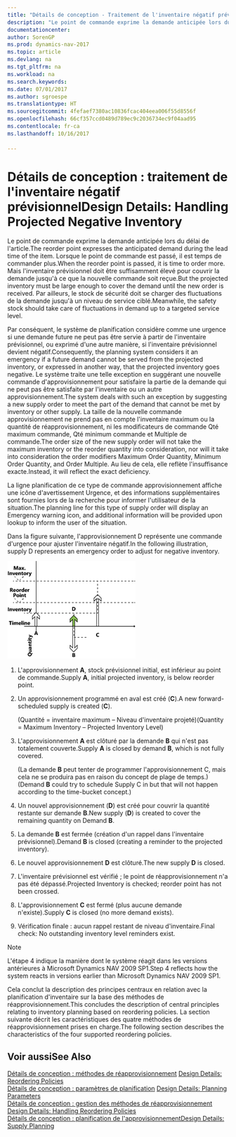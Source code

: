 ```yaml
---
title: "Détails de conception - Traitement de l'inventaire négatif prévisionnel"
description: "Le point de commande exprime la demande anticipée lors du délai de l'article. Lorsque le point de commande est passé, il est temps de commander plus. Mais l'inventaire prévisionnel doit être suffisamment élevé pour couvrir la demande jusqu'à ce que la nouvelle commande soit reçue. Par ailleurs, le stock de sécurité doit se charger des fluctuations de la demande jusqu'à un niveau de service ciblé."
documentationcenter: 
author: SorenGP
ms.prod: dynamics-nav-2017
ms.topic: article
ms.devlang: na
ms.tgt_pltfrm: na
ms.workload: na
ms.search.keywords: 
ms.date: 07/01/2017
ms.author: sgroespe
ms.translationtype: HT
ms.sourcegitcommit: 4fefaef7380ac10836fcac404eea006f55d8556f
ms.openlocfilehash: 66cf357ccd0489d789ec9c2036734ec9f04aad95
ms.contentlocale: fr-ca
ms.lasthandoff: 10/16/2017

---
```

# <a name="design-details-handling-projected-negative-inventory"></a><span data-ttu-id="7e1a0-106">Détails de conception : traitement de l'inventaire négatif prévisionnel</span><span class="sxs-lookup"><span data-stu-id="7e1a0-106">Design Details: Handling Projected Negative Inventory</span></span>
<span data-ttu-id="7e1a0-107">Le point de commande exprime la demande anticipée lors du délai de l'article.</span><span class="sxs-lookup"><span data-stu-id="7e1a0-107">The reorder point expresses the anticipated demand during the lead time of the item.</span></span> <span data-ttu-id="7e1a0-108">Lorsque le point de commande est passé, il est temps de commander plus.</span><span class="sxs-lookup"><span data-stu-id="7e1a0-108">When the reorder point is passed, it is time to order more.</span></span> <span data-ttu-id="7e1a0-109">Mais l'inventaire prévisionnel doit être suffisamment élevé pour couvrir la demande jusqu'à ce que la nouvelle commande soit reçue.</span><span class="sxs-lookup"><span data-stu-id="7e1a0-109">But the projected inventory must be large enough to cover the demand until the new order is received.</span></span> <span data-ttu-id="7e1a0-110">Par ailleurs, le stock de sécurité doit se charger des fluctuations de la demande jusqu'à un niveau de service ciblé.</span><span class="sxs-lookup"><span data-stu-id="7e1a0-110">Meanwhile, the safety stock should take care of fluctuations in demand up to a targeted service level.</span></span>  

 <span data-ttu-id="7e1a0-111">Par conséquent, le système de planification considère comme une urgence si une demande future ne peut pas être servie à partir de l'inventaire prévisionnel, ou exprimé d'une autre manière, si l'inventaire prévisionnel devient négatif.</span><span class="sxs-lookup"><span data-stu-id="7e1a0-111">Consequently, the planning system considers it an emergency if a future demand cannot be served from the projected inventory, or expressed in another way, that the projected inventory goes negative.</span></span> <span data-ttu-id="7e1a0-112">Le système traite une telle exception en suggérant une nouvelle commande d'approvisionnement pour satisfaire la partie de la demande qui ne peut pas être satisfaite par l'inventaire ou un autre approvisionnement.</span><span class="sxs-lookup"><span data-stu-id="7e1a0-112">The system deals with such an exception by suggesting a new supply order to meet the part of the demand that cannot be met by inventory or other supply.</span></span> <span data-ttu-id="7e1a0-113">La taille de la nouvelle commande approvisionnement ne prend pas en compte l'inventaire maximum ou la quantité de réapprovisionnement, ni les modificateurs de commande Qté maximum commande, Qté minimum commande et Multiple de commande.</span><span class="sxs-lookup"><span data-stu-id="7e1a0-113">The order size of the new supply order will not take the maximum inventory or the reorder quantity into consideration, nor will it take into consideration the order modifiers Maximum Order Quantity, Minimum Order Quantity, and Order Multiple.</span></span> <span data-ttu-id="7e1a0-114">Au lieu de cela, elle reflète l'insuffisance exacte.</span><span class="sxs-lookup"><span data-stu-id="7e1a0-114">Instead, it will reflect the exact deficiency.</span></span>  

 <span data-ttu-id="7e1a0-115">La ligne planification de ce type de commande approvisionnement affiche une icône d'avertissement Urgence, et des informations supplémentaires sont fournies lors de la recherche pour informer l'utilisateur de la situation.</span><span class="sxs-lookup"><span data-stu-id="7e1a0-115">The planning line for this type of supply order will display an Emergency warning icon, and additional information will be provided upon lookup to inform the user of the situation.</span></span>  

 <span data-ttu-id="7e1a0-116">Dans la figure suivante, l'approvisionnement D représente une commande d'urgence pour ajuster l'inventaire négatif.</span><span class="sxs-lookup"><span data-stu-id="7e1a0-116">In the following illustration, supply D represents an emergency order to adjust for negative inventory.</span></span>  

 ![](media/nav_app_supply_planning_2_negative_inventory.png "NAV_APP_supply_planning_2_negative_inventory")  

1.  <span data-ttu-id="7e1a0-117">L'approvisionnement **A**, stock prévisionnel initial, est inférieur au point de commande.</span><span class="sxs-lookup"><span data-stu-id="7e1a0-117">Supply **A**, initial projected inventory, is below reorder point.</span></span>  

2.  <span data-ttu-id="7e1a0-118">Un approvisionnement programmé en aval est créé (**C**).</span><span class="sxs-lookup"><span data-stu-id="7e1a0-118">A new forward-scheduled supply is created (**C**).</span></span>  

     <span data-ttu-id="7e1a0-119">(Quantité = inventaire maximum – Niveau d'inventaire projeté)</span><span class="sxs-lookup"><span data-stu-id="7e1a0-119">(Quantity = Maximum Inventory – Projected Inventory Level)</span></span>  

3.  <span data-ttu-id="7e1a0-120">L'approvisionnement **A** est clôturé par la demande **B** qui n'est pas totalement couverte.</span><span class="sxs-lookup"><span data-stu-id="7e1a0-120">Supply **A** is closed by demand **B**, which is not fully covered.</span></span>  

     <span data-ttu-id="7e1a0-121">(La demande **B** peut tenter de programmer l'approvisionnement C, mais cela ne se produira pas en raison du concept de plage de temps.)</span><span class="sxs-lookup"><span data-stu-id="7e1a0-121">(Demand **B** could try to schedule Supply C in but that will not happen according to the time-bucket concept.)</span></span>  

4.  <span data-ttu-id="7e1a0-122">Un nouvel approvisionnement (**D**) est créé pour couvrir la quantité restante sur demande **B**.</span><span class="sxs-lookup"><span data-stu-id="7e1a0-122">New supply (**D**) is created to cover the remaining quantity on Demand **B**.</span></span>  

5.  <span data-ttu-id="7e1a0-123">La demande **B** est fermée (création d'un rappel dans l'inventaire prévisionnel).</span><span class="sxs-lookup"><span data-stu-id="7e1a0-123">Demand **B** is closed (creating a reminder to the projected inventory).</span></span>  

6.  <span data-ttu-id="7e1a0-124">Le nouvel approvisionnement **D** est clôturé.</span><span class="sxs-lookup"><span data-stu-id="7e1a0-124">The new supply **D** is closed.</span></span>  

7.  <span data-ttu-id="7e1a0-125">L'inventaire prévisionnel est vérifié ; le point de réapprovisionnement n'a pas été dépassé.</span><span class="sxs-lookup"><span data-stu-id="7e1a0-125">Projected Inventory is checked; reorder point has not been crossed.</span></span>  

8.  <span data-ttu-id="7e1a0-126">L'approvisionnement **C** est fermé (plus aucune demande n'existe).</span><span class="sxs-lookup"><span data-stu-id="7e1a0-126">Supply **C** is closed (no more demand exists).</span></span>  

9. <span data-ttu-id="7e1a0-127">Vérification finale : aucun rappel restant de niveau d'inventaire.</span><span class="sxs-lookup"><span data-stu-id="7e1a0-127">Final check: No outstanding inventory level reminders exist.</span></span>  

> [!NOTE]  
>  <span data-ttu-id="7e1a0-128">L'étape 4 indique la manière dont le système réagit dans les versions antérieures à Microsoft Dynamics NAV 2009 SP1.</span><span class="sxs-lookup"><span data-stu-id="7e1a0-128">Step 4 reflects how the system reacts in versions earlier than Microsoft Dynamics NAV 2009 SP1.</span></span>  

 <span data-ttu-id="7e1a0-129">Cela conclut la description des principes centraux en relation avec la planification d'inventaire sur la base des méthodes de réapprovisionnement.</span><span class="sxs-lookup"><span data-stu-id="7e1a0-129">This concludes the description of central principles relating to inventory planning based on reordering policies.</span></span> <span data-ttu-id="7e1a0-130">La section suivante décrit les caractéristiques des quatre méthodes de réapprovisionnement prises en charge.</span><span class="sxs-lookup"><span data-stu-id="7e1a0-130">The following section describes the characteristics of the four supported reordering policies.</span></span>  

## <a name="see-also"></a><span data-ttu-id="7e1a0-131">Voir aussi</span><span class="sxs-lookup"><span data-stu-id="7e1a0-131">See Also</span></span>  
 <span data-ttu-id="7e1a0-132">[Détails de conception : méthodes de réapprovisionnement](design-details-reordering-policies.md) </span><span class="sxs-lookup"><span data-stu-id="7e1a0-132">[Design Details: Reordering Policies](design-details-reordering-policies.md) </span></span>  
 <span data-ttu-id="7e1a0-133">[Détails de conception : paramètres de planification](design-details-planning-parameters.md) </span><span class="sxs-lookup"><span data-stu-id="7e1a0-133">[Design Details: Planning Parameters](design-details-planning-parameters.md) </span></span>  
 <span data-ttu-id="7e1a0-134">[Détails de conception : gestion des méthodes de réapprovisionnement](design-details-handling-reordering-policies.md) </span><span class="sxs-lookup"><span data-stu-id="7e1a0-134">[Design Details: Handling Reordering Policies](design-details-handling-reordering-policies.md) </span></span>  
 [<span data-ttu-id="7e1a0-135">Détails de conception : planification de l'approvisionnement</span><span class="sxs-lookup"><span data-stu-id="7e1a0-135">Design Details: Supply Planning</span></span>](design-details-supply-planning.md)

